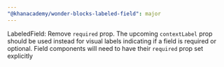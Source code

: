 ```yaml
---
"@khanacademy/wonder-blocks-labeled-field": major
---
```


LabeledField: Remove `required` prop. The upcoming `contextLabel` prop should be used instead for visual labels indicating if a field is required or optional. Field components will need to have their `required` prop set explicitly
